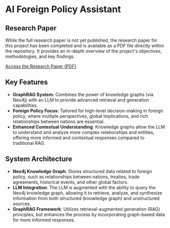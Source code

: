 # AI Foreign Policy Assistant


## Research Paper
While the full research paper is not yet published, the research paper for this project has been completed and is available as a PDF file directly within the repository. It provides an in-depth overview of the project's objectives, methodologies, and key findings.

[Access the Research Paper (PDF)](./AI%20Foreign%20Policy%20Assistant%20Powered%20by%20GraphRAG%20Techniques%20(Paper).pdf)


## Key Features

- **GraphRAG System**: Combines the power of knowledge graphs (via Neo4j) with an LLM to provide advanced retrieval and generation capabilities.
- **Foreign Policy Focus**: Tailored for high-level decision-making in foreign policy, where multiple perspectives, global implications, and rich relationships between nations are essential.
- **Enhanced Contextual Understanding**: Knowledge graphs allow the LLM to understand and analyze more complex relationships and entities, offering more informed and contextual responses compared to traditional RAG.


## System Architecture

- **Neo4j Knowledge Graph**: Stores structured data related to foreign policy, such as relationships between nations, treaties, trade agreements, historical events, and other global factors.
- **LLM Integration**: The LLM is augmented with the ability to query the Neo4j knowledge graph, allowing it to retrieve, analyze, and synthesize information from both structured (knowledge graph) and unstructured sources.
- **GraphRAG Framework**: Utilizes retrieval-augmented generation (RAG) principles, but enhances the process by incorporating graph-based data for more informed responses.



